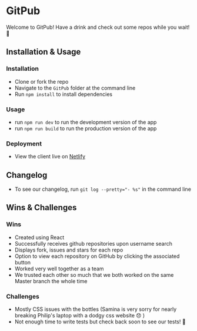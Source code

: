 # GitPub

Welcome to GitPub! Have a drink and check out some repos while you wait! :tropical_drink: 

## Installation & Usage

### Installation

* Clone or fork the repo
* Navigate to the `GitPub` folder at the command line 
* Run `npm install` to install dependencies

### Usage

* run `npm run dev` to run the development version of the app
* run `npm run build` to run the production version of the app

### Deployment

* View the client live on [Netlify](https://thegitpub.netlify.app/) 

## Changelog

* To see our changelog, run `git log --pretty="- %s"` in the command line

## Wins & Challenges

### Wins

* Created using React
* Successfully receives github repositories upon username search
* Displays fork, issues and stars for each repo 
* Option to view each repository on GitHub by clicking the associated button
* Worked very well together as a team 
* We trusted each other so much that we both worked on the same Master branch the whole time 

### Challenges

* Mostly CSS issues with the bottles (Samina is very sorry for nearly breaking Philip's laptop with a dodgy css website :disappointed: ) 
* Not enough time to write tests but check back soon to see our tests! :calendar: 


